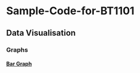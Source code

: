 # Sample-Code-for-BT1101
## Data Visualisation
### Graphs
#### [Bar Graph](https://github.com/WANG-JIAYIs/Sample-Code-for-BT1101/blob/0772fb3c9b07a63202a8281dbc27d9b804ed6148/Data-Visualisation)
